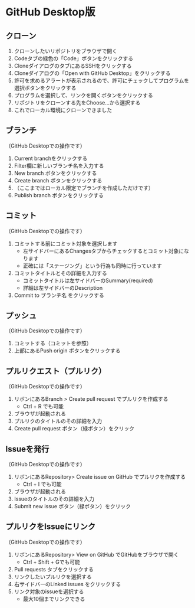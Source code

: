 # GitHub Desktop版



## クローン

1. クローンしたいリポジトリをブラウザで開く
2. Codeタブの緑色の「Code」ボタンをクリックする
3. CloneダイアログのタブにあるSSHをクリックする
4. Cloneダイアログの「Open with GitHub  Desktop」をクリックする
5. 許可を求めるアラートが表示されるので、許可にチェックしてプログラムを選択ボタンをクリックする
6. プログラムを選択して、リンクを開くボタンをクリックする
7. リポジトリをクローンする先をChoose...から選択する
8. これでローカル環境にクローンできました



## ブランチ

（GitHub Desktopでの操作です）

1. Current branchをクリックする
2. Filter欄に新しいブランチ名を入力する
3. New branch ボタンをクリックする
4. Create branch ボタンをクリックする
5. （ここまではローカル限定でブランチを作成しただけです）
6. Publish branch ボタンをクリックする



## コミット

（GitHub Desktopでの操作です）

1. コミットする前にコミット対象を選択します
   * 左サイドバーにあるChangesタブからチェックするとコミット対象になります
   * 正確には「ステージング」という行為も同時に行っています
2. コミットタイトルとその詳細を入力する
   * コミットタイトルは左サイドバーのSummary(required)
   * 詳細は左サイドバーのDescription
3. Commit to ブランチ名 をクリックする



## プッシュ

（GitHub Desktopでの操作です）

1. コミットする（コミットを参照）
2. 上部にあるPush origin ボタンをクリックする



## プルリクエスト（プルリク）

（GitHub Desktopでの操作です）

1. リボンにあるBranch > Create pull request でプルリクを作成する
   * Ctrl + R でも可能
2. ブラウザが起動される
3. プルリクのタイトルのその詳細を入力
4. Create pull request ボタン（緑ボタン）をクリック



## Issueを発行

（GitHub Desktopでの操作です）

1. リボンにあるRepository> Create issue on GitHub でプルリクを作成する
   * Ctrl + I でも可能
2. ブラウザが起動される
3. Issueのタイトルのその詳細を入力
4. Submit new issue ボタン（緑ボタン）をクリック



## プルリクをIssueにリンク

（GitHub Desktopでの操作です）

1. リボンにあるRepository> View on GitHub でGitHubをブラウザで開く
   * Ctrl + Shift + Gでも可能
2. Pull requests タブをクリックする
3. リンクしたいプルリクを選択する
4. 右サイドバーのLinked issues をクリックする
5. リンク対象のissueを選択する
   * 最大10個までリンクできる
